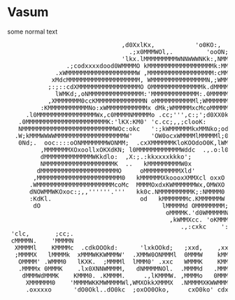 # Vasum

some normal text

<pre>
                               ,d0XxlKx,           'o0KO:,                                
                                 .;x0MMMWOl,.         'ooON;                              
                               'lkx.lMMMMMMMMMWNNWWWNKk:,NMMK:                            
                .;codxxxxdood0WMMMMO kMMMMMMMMMMMMMMMMMMk:MMMMWO:.     .                  
             .xWMMMMMMMMMMMMMMMMMMMW ,MMMMMMMMMMMMMMMMMM:cMMMMMMMMXx:. 'Xx,               
            xMdcMMMMMMMMMMMMMMMMMMMM, WMMMMMMMMMMMMMMMN,;WMMMMMMMMMMMMK XolK.             
           ;:;::cdXMMMMMMMMMMMMMMMMMO OMMMMMMMMMMMMMMk.dMMMMMMMMMMMMMWcoMMMMN             
             lWMKd;,oNMMMMMMMMMMMMMMM:'MMMMMMMMMMMMM:.0MMMMMMMMMMMMNo.OMMMMMW             
           ,XMMMMMMM0ccKMMMMMMMMMMMMMN oMMMMMMMMMMMl;WMMMMMMMMMMMK:.oWMMMMMMN             
         :KMMMMMMMMMMMNo:xWMMMMMMMMMMMx dMk;WMMMMMxcMcoMMMMMMMXo,:OMMMMMMMMMM;    .       
     .l0MMMMMMMMMMMMMMMMWx,c0MMMMNMMMMMo .cc;''',c:;';d0XX0kddd0MMMMMMMMMMMMMN.  .Wl      
   .0MMMMMMMMMMMMMMMMMMMMMMK:'lKX:KM0' 'c.cc;,,;clooK:      cNN;OMMMMMMMMMMMMMX  lKdx     
   NMMMMMMMMMMMMMMMMMMMMMMMMMWOc:okc   ':;kWMMMMMMkxMMNko;od..d0KOxoc::lxkkxddo:OMMMM.    
  .W;kMMMWWWWMMMMMMMMMMMMMMMMMMMW'     'OW0ocxWMMMMlMMMMMl;0K   .N0xMMMWNXXXWMMMMMMMX     
   0Nd;.  ooc::::oONMMMMMMMWONMM;  .cxXMMMMMMKloKOOdoO0K,lWMMO.   ;cokXMMMMMMMMMMMMM;     
         ,MMMMMMMXOxoollxOKXdKN; l0MMMMMMMMMMMMWddc  .,.o:l00kl  'Old:. 'ckNMMMMMMMd      
         dMMMMMMMMMMMMMWKkdlo:  ,X:;.:kkxxxxkkko';              .XWNMMMNkl' .ckXWXc .o:   
         NMMMMMMMMMMMMMMMMMMMK  ..   kMMMMMMMMMW0x            .''0MMMMMMMMMMNOxolldK0xk   
        dMMMMMMMMMMMMMMMMMMMMMO     oMMMMMMMMMMXld'         c0MdXo'kMMMMMMMMMMMMMMMMMX.   
       ,MMMMMMMMMMMMMMMMMMMMMMM0   kMMMMMMXkoooxXMMXcl oxxO WMMMMMX,.xWMMMMMMMMMMMWx,     
      .WMMMMMMMMMMMMMMMMMMMMMcoMc  MMMMOxdxKWMMMMMMWx,OMWXO xMMMMMMMO'.dWMMMMMMMX:        
      dNOWMMWKOxoc:;,,''''''.'''   kk0c.NMMMMMMMMMK;:NMMMM0 cMMMMMMMMMK:.dWMMMMo          
      :KdKl.                        od   kMMMMMMMc.KMMMMMMW ;MMMMMMMMMMMWkldkx.           
       dO                                 lMMMMMd OMMMMMMMM;.MMMMMMMMMMMMMMMOdOO:         
                                           oMMMMK.'d0WMMMMMN,cOkxolclodxkOOOo:,           
                                            ,kWMMXcc. 'oKMMMM0:'.                         
                                               .,:cxkc    ':ll.kko.                       
 'clc,       ;cc;.                                                                        
 cMMMMN.    'MMMMN                                                                        
  XMMMMl    KMMMMc  .cdkOOOkd:      'lxkOOkd;   ;xxd,    ,xxd,   :xxo'.cxOOkd; .lkOOko'   
  ;MMMMX   lMMMMk  xMMMWKKWMMMW'  .XMMW0ONMMMl  0MMMW    kMMMM   0MMMMWN0WMMMMKMXKWMMMM,  
   OMMMM' .WMMM0   lKXK.  ;MMMMl  lMMM0' .xxc   WMMMK    KMMMX   WMMMMl  'MMMMW'  cMMMM;  
   .MMMMx 0MMMK    .lx0XNNWMMMM,   dNMMMMNOl.  .MMMMd   .MMMMO  .MMMMO   ;MMMMc   oMMMM.  
    dMMMWdMMMK    KMMM0. .KMMMM.     .,lKMMMW. ,MMMMo   0MMMMo  ;MMMMc   dMMMM.   0MMMW   
     XMMMMMM0    'MMMMWKKMWMMMMWl,WMXOkkXMMMX  .NMMMMXKWWMMMM:  lMMMM'   OMMMW    NMMM0   
     .oxxxxo      'dO0Okl..dO0kc  ;oxOO0Oko,     cxO0ko' cdxx.   lxxx    .oxxl    ,dxx:   
</pre>

